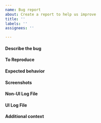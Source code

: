```yaml
---
name: Bug report
about: Create a report to help us improve
title: ''
labels: ''
assignees: ''

---
```


#### Describe the bug
<!-- A clear and concise description of what the bug is. -->

#### To Reproduce
<!-- 
Steps to reproduce the behavior:
1. Go to '...'
2. Click on '....'
3. Scroll down to '....'
4. See error
 -->

#### Expected behavior
<!-- A clear and concise description of what you expected to happen. -->

#### Screenshots
<!-- If applicable, add screenshots to help explain your problem. -->

#### Non-UI Log File
<!--
This log file can be found at following path:

- on Linux: `~/.config/ethereal-engine-control-center/logs/main.log`
- on macOS: `~/Library/Logs/ethereal-engine-control-center/main.log`
- on Windows: `%USERPROFILE%\AppData\Roaming\ethereal-engine-control-center\logs\main.log`
 -->

#### UI Log File
<!--
This log file can be found UI logs found using download button in app as shown in below image.
https://user-images.githubusercontent.com/10975502/219317443-5cdf19fd-1e60-4907-a124-56cec72bb633.jpg
 -->

#### Additional context
<!-- Add any other context about the problem here. -->
